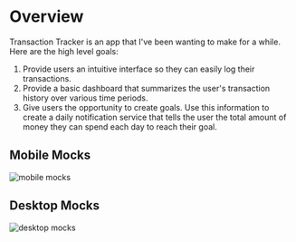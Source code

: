 <h1>Overview</h1>
Transaction Tracker is an app that I've been wanting to make for a while. Here are the high level goals:
<ol>
  <li>Provide users an intuitive interface so they can easily log their transactions.</li>
  <li>Provide a basic dashboard that summarizes the user's transaction history over various time periods.</li>
  <li>Give users the opportunity to create goals. Use this information to create a daily notification service that tells the user the total amount of money they can spend each day to reach their goal.</li>
</ol>

<h2>Mobile Mocks</h2>

![mobile mocks](https://github.com/seanpolid/transaction-tracker-images/blob/main/mobile_mocks.png?raw=true)

<h2>Desktop Mocks</h2>

![desktop mocks](https://github.com/seanpolid/transaction-tracker-images/blob/main/desktop_mocks.png?raw=true)
